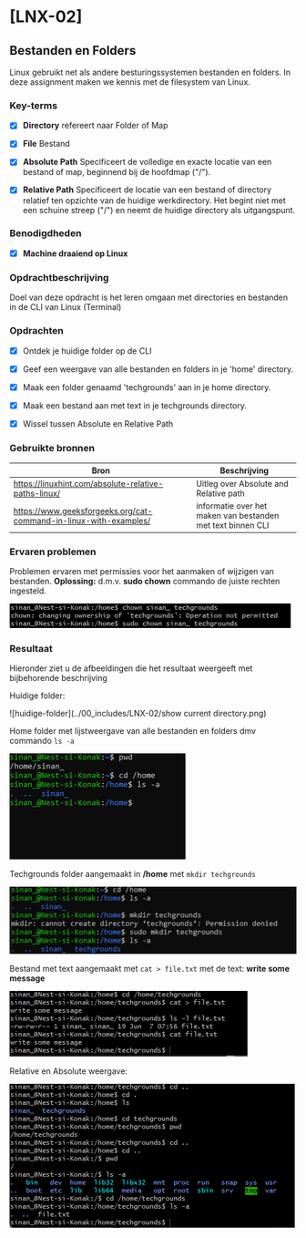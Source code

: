 # [LNX-02]

## Bestanden en Folders

Linux gebruikt net als andere besturingssystemen bestanden en folders. In deze assignment maken we kennis met de filesystem van Linux.
 

### Key-terms

- [x] <strong>Directory</strong> refereert naar Folder of Map 
- [x] <strong>File</strong> Bestand
- [x] <strong>Absolute Path</strong> Specificeert de volledige en exacte locatie van een bestand of map, beginnend bij de hoofdmap ("/").
- [x] <strong>Relative Path</strong> Specificeert de locatie van een bestand of directory relatief ten opzichte van de huidige werkdirectory. Het begint niet met een schuine streep ("/") en neemt de huidige directory als uitgangspunt.


### Benodigdheden

- [x] <strong>Machine draaiend op Linux</strong> 



### Opdrachtbeschrijving

Doel van deze opdracht is het leren omgaan met directories en bestanden in de CLI van Linux (Terminal)


### Opdrachten

- [x] Ontdek je huidige folder op de CLI
- [x] Geef een weergave van alle bestanden en folders in je 'home' directory.
- [x] Maak een folder genaamd 'techgrounds' aan in je home directory.
- [x] Maak een bestand aan met text in je techgrounds directory.
- [x] Wissel tussen Absolute en Relative Path


### Gebruikte bronnen

| Bron      | Beschrijving |
| ----------- | ----------- |
| https://linuxhint.com/absolute-relative-paths-linux/  | Uitleg over Absolute and Relative path |
| https://www.geeksforgeeks.org/cat-command-in-linux-with-examples/ | informatie over het maken van bestanden met text binnen CLI |


### Ervaren problemen

Problemen ervaren met permissies voor het aanmaken of wijzigen van bestanden.
<strong>Oplossing:</strong> d.m.v. **sudo chown** commando de juiste rechten ingesteld.

![Change-permissies](../00_includes/LNX-02/ownership-permissies.png)


### Resultaat
Hieronder ziet u de afbeeldingen die het resultaat weergeeft met bijbehorende beschrijving

Huidige folder:

![huidige-folder](../00_includes/LNX-02/show current directory.png)

Home folder met lijstweergave van alle bestanden en folders dmv commando ```ls -a```

![lijst-weergave](../00_includes/LNX-02/LNX-02_listings-home.png)

Techgrounds folder aangemaakt in **/home** met ```mkdir techgrounds```

![techgrounds-direct](../00_includes/LNX-02/home-create-techgrounds-directory.png)

Bestand met text aangemaakt met ```cat > file.txt``` met de text: **write some message**

![techgrounds-direct](../00_includes/LNX-02/create-file-with-text.png)

Relative en Absolute weergave:

![techgrounds-direct](../00_includes/LNX-02/Weergave-absolute-relative-path.png)



